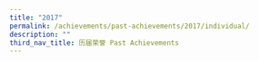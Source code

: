 ```yaml
---
title: "2017"
permalink: /achievements/past-achievements/2017/individual/
description: ""
third_nav_title: 历届荣誉 Past Achievements
---
```


